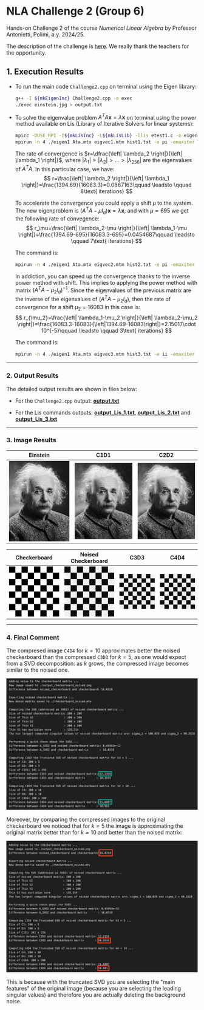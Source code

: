 # NLA Challenge 2 (Group 6)

Hands-on Challenge 2 of the course _Numerical Linear Algebra_ by Professor Antonietti, Polimi, a.y. 2024/25.

The description of the challenge is [here](Challenge2_description.pdf). We really thank the teachers for the opportunity.

## 1. Execution Results

- To run the main code `Challenge2.cpp` on terminal using the Eigen library:

  ```bash
  g++ -I ${mkEigenInc} Challenge2.cpp -o exec
  ./exec einstein.jpg > output.txt
  ```

- To solve the eigenvalue problem $A^TA \mathbf{x}=\lambda \mathbf{x}$ on terminal using the power method available on Lis (Library of Iterative Solvers for linear systems):

  ```bash
  mpicc -DUSE_MPI -I${mkLisInc} -L${mkLisLib} -llis etest1.c -o eigen1
  mpirun -n 4 ./eigen1 Ata.mtx eigvec1.mtm hist1.txt -e pi -emaxiter 100 -etol 1.e-8 > output_Lis_1.txt
  ```

  The rate of convergence is $r=\dfrac{\left| \lambda_2 \right|}{\left| \lambda_1 \right|}$, where $\left| \lambda_1 \right|> \left| \lambda_2 \right|> \dots > \left| \lambda_{256} \right|$ are the eigenvalues of $A^TA$. In this particular case, we have:
  $$
  r=\frac{\left| \lambda_2 \right|}{\left| \lambda_1 \right|}=\frac{1394.69}{16083.3}=0.0867163\qquad \leadsto \qquad 8\text{ iterations}
  $$

  To accelerate the convergence you could apply a shift $\mu$ to the system. The new eigenproblem is $\left(A^TA-\mu I_d \right)\mathbf{x}=\lambda \mathbf{x}$, and with $\mu=695$ we get the following rate of convegence:
  $$
  r_\mu=\frac{\left| \lambda_2-\mu \right|}{\left| \lambda_1-\mu \right|}=\frac{1394.69-695}{16083.3-695}=0.0454687\qquad \leadsto \qquad 7\text{ iterations}
  $$

  The command is:

  ```bash
  mpirun -n 4 ./eigen1 Ata.mtx eigvec2.mtm hist2.txt -e pi -emaxiter 100 -etol 1.e-8 -shift 695 > output_Lis_2.txt
  ```

  In addiction, you can speed up the convergence thanks to the inverse power method with shift. This implies to applying the power method with matrix $\left(A^TA-\mu_2 I_d \right)^{-1}$. Since the eigenvalues of the previous matrix are the inverse of the eigenvalues of $\left(A^TA-\mu_2 I_d \right)$, then the rate of convergence for a shift $\mu_2=16083$ in this case is:
  $$
  r_{\mu_2}=\frac{\left| \lambda_1-\mu_2 \right|}{\left| \lambda_2-\mu_2 \right|}=\frac{16083.3-16083}{\left|1394.69-16083\right|}=2.15017\cdot 10^{-5}\qquad \leadsto \qquad 3\text{ iterations}
  $$

  The command is:

  ```bash
  mpirun -n 4 ./eigen1 Ata.mtx eigvec3.mtm hist3.txt -e ii -emaxiter 100 -etol 1.e-8 -shift 16083 > output_Lis_3.txt
  ```

---

### 2. Output Results

The detailed output results are shown in files below:

- For the `Challenge2.cpp` output: **[output.txt](output.txt)**

- For the Lis commands outputs: **[output_Lis_1.txt](output_Lis_1.txt)**, **[output_Lis_2.txt](output_Lis_2.txt)**  and **[output_Lis_3.txt](output_Lis_3.txt)**

---

### 3. Image Results

| Einstein                  | C1D1                     | C2D2                     |
| ------------------------- | ------------------------ | ------------------------ |
| ![Einstein](einstein.jpg) | ![C1D1](output_C1D1.png) | ![C2D2](output_C2D2.png) |

| Checkerboard                             | Noised Checkerboard                                    | C3D3                     | C4D4                     |
| ---------------------------------------- | ------------------------------------------------------ | ------------------------ | ------------------------ |
| ![Checkerboard](output_checkerboard.png) | ![Noised Checkerboard](output_checkerboard_noised.png) | ![C3D3](output_C3D3.png) | ![C4D4](output_C4D4.png) |

---

### 4. Final Comment

The compresed image `C4D4` for $k=10$ approximates better the noised checkerboard than the compressed `C3D3` for $k=5$, as one would expect from a SVD decomposition: as $k$ grows, the compressed image becomes similar to the noised one. 

![Comment1](comparison1.png)

Moreover, by comparing the compressed images to the original checkerboard we noticed that for $k=5$ the image is approximating the original matrix better than for $k=10$ and better than the noised matrix:

![Comment2](comparison2.png)

This is because with the truncated SVD you are selecting the "main features" of the original image (because you are selecting the leading singular values) and therefore you are actually deleting the background noise.
